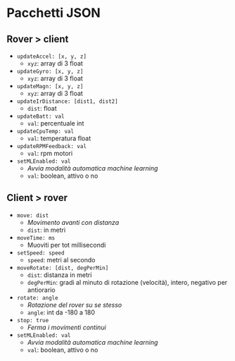 # Pacchetti JSON

## Rover > client

- `updateAccel: [x, y, z]`
  - `xyz`: array di 3 float
- `updateGyro: [x, y, z]`
  - `xyz`: array di 3 float
- `updateMagn: [x, y, z]`
  - `xyz`: array di 3 float
- `updateIrDistance: [dist1, dist2]`
  - `dist`: float
- `updateBatt: val`
  - `val`: percentuale int
- `updateCpuTemp: val`
  - `val`: temperatura float
- `updateRPMFeedback: val`
  - `val`: rpm motori
- `setMLEnabled: val`
  - _Avvia modalità automatica machine learning_
  - `val`: boolean, attivo o no

## Client > rover

- `move: dist`
  - _Movimento avanti con distanza_
  - `dist`: in metri
- `moveTime: ms`
  - Muoviti per tot millisecondi
- `setSpeed: speed`
  - `speed`: metri al secondo
- `moveRotate: [dist, degPerMin]`
  - `dist`: distanza in metri
  - `degPerMin`: gradi al minuto di rotazione (velocità), intero, negativo per antiorario
- `rotate: angle`
  - _Rotazione del rover su se stesso_
  - `angle`: int da -180 a 180
- `stop: true`
  - _Ferma i movimenti continui_
- `setMLEnabled: val`
  - _Avvia modalità automatica machine learning_
  - `val`: boolean, attivo o no
